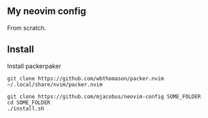 My neovim config
---------------------

From scratch.


## Install

Install packerpaker

```
git clone https://github.com/wbthomason/packer.nvim ~/.local/share/nvim/packer.nvim
```

```
git clone https://github.com/mjacobus/neovim-config SOME_FOLDER
cd SOME_FOLDER
./install.sh
```
